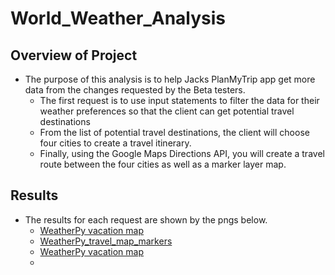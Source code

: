 # World_Weather_Analysis

## Overview of Project
- The purpose of this analysis is to help Jacks PlanMyTrip app get more data from the changes requested by the Beta testers.
	* The first request is to use input statements to filter the data for their weather preferences so that the client can get potential travel destinations
	* From the list of potential travel destinations, the client will choose four cities to create a travel itinerary.
	* Finally, using the Google Maps Directions API, you will create a travel route between the four cities as well as a marker layer map.
	
## Results
- The results for each request are shown by the pngs below.
	* [WeatherPy vacation map](Vacation_Search/WeatherPy_vacation_map.PNG)	
	* [WeatherPy_travel_map_markers](Vacation_Itinerary/WeatherPy_travel_map_markers_2.png)	
 	* [WeatherPy vacation map](Vacation_Itinerary/WeatherPy_vacation_map.PNG)
 	*
